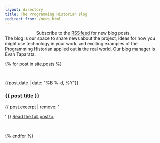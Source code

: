 ```yaml
---
layout: directory
title: The Programming Historian Blog
redirect_from: /news.html
---
```


<center>Subscribe to the <a href="./feed.xml">RSS feed</a> for new blog posts.</center>
The blog is our space to share news about the project, ideas for how you might use technology in your work, and exciting examples of the Programming Historian applied out in the real world. Our blog manager is Evan Taparata.
<br/>

{% for post in site.posts %}

<br/>

<p class="kicker">{{post.date | date: "%B %-d, %Y"}}</p>
<h3><a href="{{ site.url }}{{ post.url }}">{{ post.title }}</a></h3>
{{ post.excerpt | remove: '</p>' }} <a href="{{ site.url }}{{ post.url }}">Read the full post! &raquo;</a></p>

<br/>

{% endfor %}

